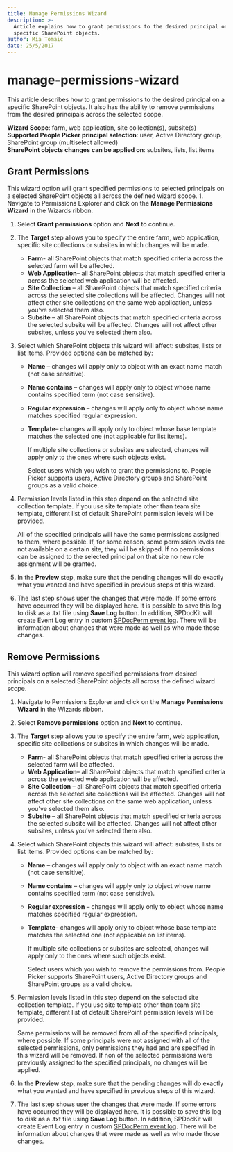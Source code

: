 ```yaml
---
title: Manage Permissions Wizard
description: >-
  Article explains how to grant permissions to the desired principal on a
  specific SharePoint objects.
author: Mia Tomaić
date: 25/5/2017
---
```


# manage-permissions-wizard

This article describes how to grant permissions to the desired principal on a specific SharePoint objects. It also has the ability to remove permissions from the desired principals across the selected scope.

**Wizard Scope**: farm, web application, site collection\(s\), subsite\(s\)  
**Supported People Picker principal selection**: user, Active Directory group, SharePoint group \(multiselect allowed\)  
**SharePoint objects changes can be applied on**: subsites, lists, list items

## Grant Permissions

This wizard option will grant specified permissions to selected principals on a selected SharePoint objects all across the defined wizard scope. 1. Navigate to Permissions Explorer and click on the **Manage Permissions Wizard** in the Wizards ribbon.

1. Select **Grant permissions** option and **Next** to continue.
2. The **Target** step allows you to specify the entire farm, web application, specific site collections or subsites in which changes will be made.
   * **Farm**- all SharePoint objects that match specified criteria across the selected farm will be affected.  
   * **Web Application**– all SharePoint objects that match specified criteria across the selected web application will be affected.  
   * **Site Collection** – all SharePoint objects that match specified criteria across the selected site collections will be affected. Changes will not affect other site collections on the same web application, unless you’ve selected them also.  
   * **Subsite** – all SharePoint objects that match specified criteria across the selected subsite will be affected. Changes will not affect other subsites, unless you’ve selected them also.
3. Select which SharePoint objects this wizard will affect: subsites, lists or list items. Provided options can be matched by:
   * **Name** – changes will apply only to object with an exact name match \(not case sensitive\).  
   * **Name contains** – changes will apply only to object whose name contains specified term \(not case sensitive\).  
   * **Regular expression** – changes will apply only to object whose name matches specified regular expression.  
   * **Template**– changes will apply only to object whose base template matches the selected one \(not applicable for list items\).

     If multiple site collections or subsites are selected, changes will apply only to the ones where such objects exist.

     Select users which you wish to grant the permissions to. People Picker supports users, Active Directory groups and SharePoint groups as a valid choice.
4. Permission levels listed in this step depend on the selected site collection template. If you use site template other than team site template, different list of default SharePoint permission levels will be provided.

   All of the specified principals will have the same permissions assigned to them, where possible. If, for some reason, some permission levels are not available on a certain site, they will be skipped. If no permissions can be assigned to the selected principal on that site no new role assignment will be granted.

5. In the **Preview** step, make sure that the pending changes will do exactly what you wanted and have specified in previous steps of this wizard.
6. The last step shows user the changes that were made. If some errors have occurred they will be displayed here. It is possible to save this log to disk as a .txt file using **Save Log** button. In addition, SPDocKit will create Event Log entry in custom [SPDocPerm event log](manage-permissions-wizard.md#internal/manage-sharepoint-permissions/spdockit-permission-management-event-log). There will be information about changes that were made as well as who made those changes.

## Remove Permissions

This wizard option will remove specified permissions from desired principals on a selected SharePoint objects all across the defined wizard scope.

1. Navigate to Permissions Explorer and click on the **Manage Permissions Wizard** in the Wizards ribbon.
2. Select **Remove permissions** option and **Next** to continue.
3. The **Target** step allows you to specify the entire farm, web application, specific site collections or subsites in which changes will be made.
   * **Farm**- all SharePoint objects that match specified criteria across the selected farm will be affected. 
   * **Web Application**– all SharePoint objects that match specified criteria across the selected web application will be affected.  
   * **Site Collection** – all SharePoint objects that match specified criteria across the selected site collections will be affected. Changes will not affect other site collections on the same web application, unless you’ve selected them also.  
   * **Subsite** – all SharePoint objects that match specified criteria across the selected subsite will be affected. Changes will not affect other subsites, unless you’ve selected them also.
4. Select which SharePoint objects this wizard will affect: subsites, lists or list items. Provided options can be matched by:
   * **Name** – changes will apply only to object with an exact name match \(not case sensitive\).   
   * **Name contains** – changes will apply only to object whose name contains specified term \(not case sensitive\).
   * **Regular expression** – changes will apply only to object whose name matches specified regular expression.
   * **Template**– changes will apply only to object whose base template matches the selected one \(not applicable on list items\).

     If multiple site collections or subsites are selected, changes will apply only to the ones where such objects exist.

     Select users which you wish to remove the permissions from. People Picker supports SharePoint users, Active Directory groups and SharePoint groups as a valid choice.
5. Permission levels listed in this step depend on the selected site collection template. If you use site template other than team site template, different list of default SharePoint permission levels will be provided.

   Same permissions will be removed from all of the specified principals, where possible. If some principals were not assigned with all of the selected permissions, only permissions they had and are specified in this wizard will be removed. If non of the selected permissions were previously assigned to the specified principals, no changes will be applied.

6. In the **Preview** step, make sure that the pending changes will do exactly what you wanted and have specified in previous steps of this wizard.
7. The last step shows user the changes that were made. If some errors have occurred they will be displayed here. It is possible to save this log to disk as a .txt file using **Save Log** button. In addition, SPDocKit will create Event Log entry in custom [SPDocPerm event log](manage-permissions-wizard.md#internal/manage-sharepoint-permissions/spdockit-permission-management-event-log). There will be information about changes that were made as well as who made those changes.

